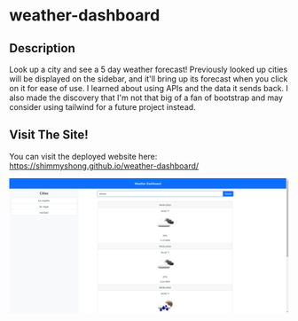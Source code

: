 # weather-dashboard

## Description

Look up a city and see a 5 day weather forecast! Previously looked up cities will be displayed on the sidebar, and it'll bring up its forecast when you click on it for ease of use. I learned about using APIs and the data it sends back. I also made the discovery that I'm not that big of a fan of bootstrap and may consider using tailwind for a future project instead.

## Visit The Site!
You can visit the deployed website here: https://shimmyshong.github.io/weather-dashboard/

![screenshot of weather website](assets/images/chrome_fzmKja5Eqe.png)